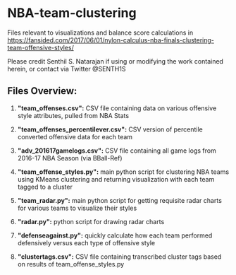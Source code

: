 # NBA-team-clustering

Files relevant to visualizations and balance score calculations in https://fansided.com/2017/06/01/nylon-calculus-nba-finals-clustering-team-offensive-styles/

Please credit Senthil S. Natarajan if using or modifying the work contained herein, or contact via Twitter @SENTH1S

Files Overview:
---
1. **"team_offenses.csv":** CSV file containing data on various offensive style attributes, pulled from NBA Stats

2. **"team_offenses_percentilever.csv":** CSV version of percentile converted offensive data for each team

3. **"adv_201617gamelogs.csv":** CSV file containing all game logs from 2016-17 NBA Season (via BBall-Ref)

4. **"team_offense_styles.py":** main python script for clustering NBA teams using KMeans clustering and returning visualization with each team tagged to a cluster

5. **"team_radar.py":** main python script for getting requisite radar charts for various teams to visualize their styles

6. **"radar.py":** python script for drawing radar charts

7. **"defenseagainst.py":** quickly calculate how each team performed defensively versus each type of offensive style

8. **"clustertags.csv":** CSV file containing transcribed cluster tags based on results of team_offense_styles.py
